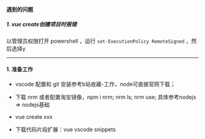 #### 遇到的问题

##### 1. vue create创建项目时报错

以管理员权限打开 powershell ，运行 `set-ExecutionPolicy RemoteSigned` ，然后选择y





---

#### 1. 准备工作

-  vscode 配置和 git 安装参考b站收藏-工作，node可直接官网下载；

- 下载 nrm 或者配置淘宝镜像，npm i nrm;  nrm ls;  nrm use;  具体参考nodejs => nodejs基础

- vue create xxx
- 下载代码片段扩展：vue vscode snippets



